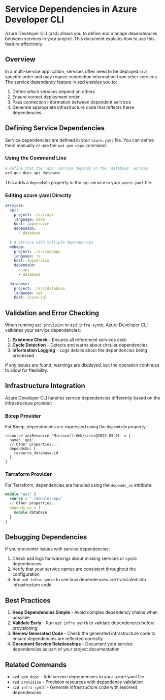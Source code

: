 # Service Dependencies in Azure Developer CLI

Azure Developer CLI (azd) allows you to define and manage dependencies between services in your project. This document explains how to use this feature effectively.

## Overview

In a multi-service application, services often need to be deployed in a specific order and may require connection information from other services. The service dependency feature in azd enables you to:

1. Define which services depend on others
2. Ensure correct deployment order
3. Pass connection information between dependent services
4. Generate appropriate infrastructure code that reflects these dependencies

## Defining Service Dependencies

Service dependencies are defined in your `azure.yaml` file. You can define them manually or use the `azd gen deps` command:

### Using the Command Line

```bash
# Define that the 'api' service depends on the 'database' service
azd gen deps api database
```

This adds a `dependsOn` property to the `api` service in your `azure.yaml` file.

### Editing azure.yaml Directly

```yaml
services:
  api:
    project: ./src/api
    language: node
    host: appservice
    dependsOn:
      - database
  
  # A service with multiple dependencies
  webapp:
    project: ./src/webapp
    language: js
    host: appservice
    dependsOn:
      - api
      - database
  
  database:
    project: ./src/database
    language: sql
    host: azure-sql
```

## Validation and Error Checking

When running `azd provision` or `azd infra synth`, Azure Developer CLI validates your service dependencies:

1. **Existence Check** - Ensures all referenced services exist
2. **Cycle Detection** - Detects and warns about circular dependencies
3. **Information Logging** - Logs details about the dependencies being processed

If any issues are found, warnings are displayed, but the operation continues to allow for flexibility.

## Infrastructure Integration

Azure Developer CLI handles service dependencies differently based on the infrastructure provider:

### Bicep Provider

For Bicep, dependencies are expressed using the `dependsOn` property:

```bicep
resource apiResource 'Microsoft.Web/sites@2022-03-01' = {
  name: 'api'
  // Other properties...
  dependsOn: [
    resource_database.id
  ]
}
```

### Terraform Provider

For Terraform, dependencies are handled using the `depends_on` attribute:

```terraform
module "api" {
  source = "./modules/api"
  // Other properties...
  depends_on = [
    module.database
  ]
}
```

## Debugging Dependencies

If you encounter issues with service dependencies:

1. Check azd logs for warnings about missing services or cyclic dependencies
2. Verify that your service names are consistent throughout the configuration
3. Run `azd infra synth` to see how dependencies are translated into infrastructure code

## Best Practices

1. **Keep Dependencies Simple** - Avoid complex dependency chains when possible
2. **Validate Early** - Run `azd infra synth` to validate dependencies before provisioning
3. **Review Generated Code** - Check the generated infrastructure code to ensure dependencies are reflected correctly
4. **Document Service Relationships** - Document your service dependencies as part of your project documentation

## Related Commands

* `azd gen deps` - Add service dependencies to your azure.yaml file
* `azd provision` - Provision resources with dependency validation
* `azd infra synth` - Generate infrastructure code with resolved dependencies
